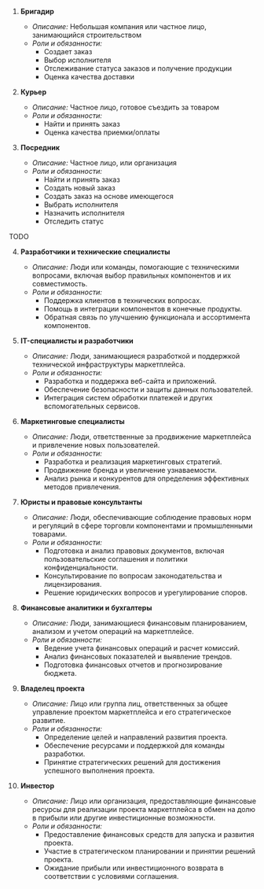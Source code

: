 1. **Бригадир**
    - *Описание:* Небольшая компания или частное лицо, занимающийся строительством 
    - *Роли и обязанности:*
        - Создает заказ
        - Выбор исполнителя
        - Отслеживание статуса заказов и получение продукции
        - Оценка качества доставки
      
2. **Курьер**
    - *Описание:* Частное лицо, готовое съездить за товаром
    - *Роли и обязанности:*
        - Найти и принять заказ
        - Оценка качества приемки/оплаты

3. **Посредник**
   - *Описание:* Частное лицо, или организация
   - *Роли и обязанности:*
      - Найти и принять заказ
      - Создать новый заказ
      - Создать заказ на основе имеющегося
      - Выбрать исполнителя
      - Назначить исполнителя
      - Отследить статус

TODO

4. **Разработчики и технические специалисты**
    - *Описание:* Люди или команды, помогающие с техническими вопросами, включая выбор правильных компонентов и их
      совместимость.
    - *Роли и обязанности:*
        - Поддержка клиентов в технических вопросах.
        - Помощь в интеграции компонентов в конечные продукты.
        - Обратная связь по улучшению функционала и ассортимента компонентов.

5. **IT-специалисты и разработчики**
    - *Описание:* Люди, занимающиеся разработкой и поддержкой технической инфраструктуры маркетплейса.
    - *Роли и обязанности:*
        - Разработка и поддержка веб-сайта и приложений.
        - Обеспечение безопасности и защиты данных пользователей.
        - Интеграция систем обработки платежей и других вспомогательных сервисов.

7. **Маркетинговые специалисты**
    - *Описание:* Люди, ответственные за продвижение маркетплейса и привлечение новых пользователей.
    - *Роли и обязанности:*
        - Разработка и реализация маркетинговых стратегий.
        - Продвижение бренда и увеличение узнаваемости.
        - Анализ рынка и конкурентов для определения эффективных методов привлечения.

8. **Юристы и правовые консультанты**
    - *Описание:* Люди, обеспечивающие соблюдение правовых норм и регуляций в сфере торговли компонентами и
      промышленными товарами.
    - *Роли и обязанности:*
        - Подготовка и анализ правовых документов, включая пользовательские соглашения и политики конфиденциальности.
        - Консультирование по вопросам законодательства и лицензирования.
        - Решение юридических вопросов и урегулирование споров.

9. **Финансовые аналитики и бухгалтеры**
    - *Описание:* Люди, занимающиеся финансовым планированием, анализом и учетом операций на маркетплейсе.
    - *Роли и обязанности:*
        - Ведение учета финансовых операций и расчет комиссий.
        - Анализ финансовых показателей и выявление трендов.
        - Подготовка финансовых отчетов и прогнозирование бюджета.

10. **Владелец проекта**
    - *Описание:* Лицо или группа лиц, ответственных за общее управление проектом маркетплейса и его стратегическое
      развитие.
    - *Роли и обязанности:*
        - Определение целей и направлений развития проекта.
        - Обеспечение ресурсами и поддержкой для команды разработки.
        - Принятие стратегических решений для достижения успешного выполнения проекта.

11. **Инвестор**
    - *Описание:* Лицо или организация, предоставляющие финансовые ресурсы для реализации проекта маркетплейса в обмен
      на долю в прибыли или другие инвестиционные возможности.
    - *Роли и обязанности:*
        - Предоставление финансовых средств для запуска и развития проекта.
        - Участие в стратегическом планировании и принятии решений проекта.
        - Ожидание прибыли или инвестиционного возврата в соответствии с условиями соглашения.
